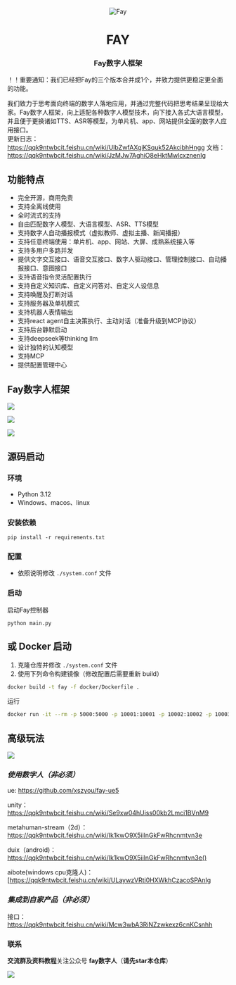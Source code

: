 
<div align="center">
    <br>
    <img src="readme/icon.png" alt="Fay">
    <h1>FAY</h1>
	<h3>Fay数字人框架</h3>
</div>

！！重要通知：我们已经把Fay的三个版本合并成1个，并致力提供更稳定更全面的功能。

我们致力于思考面向终端的数字人落地应用，并通过完整代码把思考结果呈现给大家。Fay数字人框架，向上适配各种数字人模型技术，向下接入各式大语言模型，并且便于更换诸如TTS、ASR等模型，为单片机、app、网站提供全面的数字人应用接口。      
更新日志：https://qqk9ntwbcit.feishu.cn/wiki/UlbZwfAXgiKSquk52AkcibhHngg
文档：https://qqk9ntwbcit.feishu.cn/wiki/JzMJw7AghiO8eHktMwlcxznenIg


## **功能特点**



- 完全开源，商用免责
- 支持全离线使用
- 全时流式的支持
- 自由匹配数字人模型、大语言模型、ASR、TTS模型
- 支持数字人自动播报模式（虚拟教师、虚拟主播、新闻播报）
- 支持任意终端使用：单片机、app、网站、大屏、成熟系统接入等
- 支持多用户多路并发
- 提供文字交互接口、语音交互接口、数字人驱动接口、管理控制接口、自动播报接口、意图接口
- 支持语音指令灵活配置执行
- 支持自定义知识库、自定义问答对、自定义人设信息
- 支持唤醒及打断对话
- 支持服务器及单机模式
- 支持机器人表情输出
- 支持react agent自主决策执行、主动对话（准备升级到MCP协议）
- 支持后台静默启动
- 支持deepseek等thinking llm
- 设计独特的认知模型
- 支持MCP
- 提供配置管理中心

###               

## **Fay数字人框架**

![](readme/chat.png)

![](readme/controller.png)

![](readme/mcp.png)






## **源码启动**


### **环境** 
- Python 3.12
- Windows、macos、linux

### **安装依赖**

```shell
pip install -r requirements.txt
```

### **配置**
+ 依照说明修改 `./system.conf` 文件

### **启动**
启动Fay控制器
```shell
python main.py
```



## **或 Docker 启动**

1. 克隆仓库并修改 `./system.conf` 文件
2. 使用下列命令构建镜像（修改配置后需要重新 build）

```bash
docker build -t fay -f docker/Dockerfile .
```

运行

```bash
docker run -it --rm -p 5000:5000 -p 10001:10001 -p 10002:10002 -p 10003:10003 fay
```


## **高级玩法**

![](readme/interface.png)



### ***使用数字人（非必须）***

ue: https://github.com/xszyou/fay-ue5

unity：https://qqk9ntwbcit.feishu.cn/wiki/Se9xw04hUiss00kb2Lmci1BVnM9

metahuman-stream（2d）：https://qqk9ntwbcit.feishu.cn/wiki/Ik1kwO9X5iilnGkFwRhcnmtvn3e

duix（android)：https://qqk9ntwbcit.feishu.cn/wiki/Ik1kwO9X5iilnGkFwRhcnmtvn3e()

aibote(windows cpu克隆人)：[‬‍‬‍⁠﻿‍‍‍‌﻿﻿https://qqk9ntwbcit.feishu.cn/wiki/ULaywzVRti0HXWkhCzacoSPAnIg



### ***集成到自家产品（非必须）***
接口：https://qqk9ntwbcit.feishu.cn/wiki/Mcw3wbA3RiNZzwkexz6cnKCsnhh



### **联系**

**交流群及资料教程**关注公众号 **fay数字人**（**请先star本仓库**）

![](readme/gzh.jpg)
